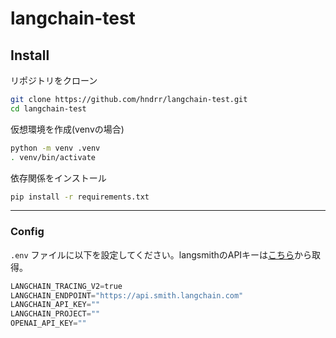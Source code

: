 # langchain-test

## Install

リポジトリをクローン

```bash
git clone https://github.com/hndrr/langchain-test.git
cd langchain-test
```

仮想環境を作成(venvの場合)

```bash
python -m venv .venv
. venv/bin/activate
```

依存関係をインストール

```bash
pip install -r requirements.txt
```

---

### Config

 `.env` ファイルに以下を設定してください。langsmithのAPIキーは[こちら](https://smith.langchain.com/settings)から取得。

```python
LANGCHAIN_TRACING_V2=true
LANGCHAIN_ENDPOINT="https://api.smith.langchain.com"
LANGCHAIN_API_KEY=""
LANGCHAIN_PROJECT=""
OPENAI_API_KEY=""
```
